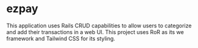 # ezpay
This application uses Rails CRUD capabilities to allow users to categorize and add their transactions in a web UI. This project uses RoR as its we framework and Tailwind CSS for its styling.
